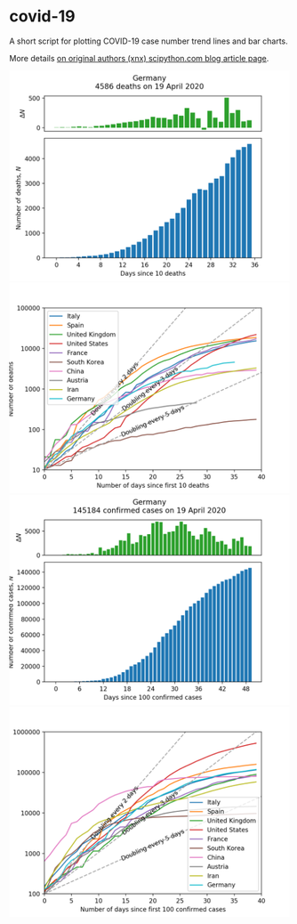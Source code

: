 # covid-19
A short script for plotting COVID-19 case number trend lines and bar charts.

More details [on original authors (xnx) scipython.com blog article page](https://scipython.com/blog/plotting-covid-19-case-growth-charts/).

![COVID-19 death data for Germany](imgdir/germany-20200420-deaths.png)
![COVID-19 death trends for 10 countries](imgdir/country-comparison-20200420-deaths.png)
![COVID-19 case data for Germany](imgdir/germany-20200420-cases.png)
![COVID-19 case trends for 10 countries](imgdir/country-comparison-20200420-cases.png)
